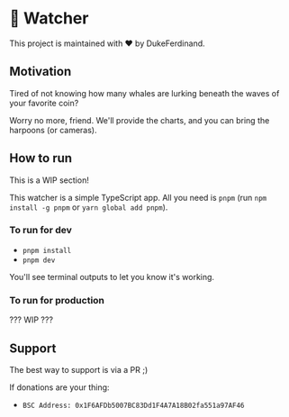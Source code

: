 # 🐋 Watcher
This project is maintained with ❤️ by DukeFerdinand.

[comment]: <> (Add to your server: [Link]&#40;https://discord.com/api/oauth2/authorize?client_id=909128952658948167&permissions=395137271872&scope=bot&#41;)

## Motivation
Tired of not knowing how many whales are lurking beneath the waves of your favorite coin?

Worry no more, friend. We'll provide the charts, and you can bring the harpoons (or cameras).

## How to run
This is a WIP section!

This watcher is a simple TypeScript app. All you need is `pnpm` (run `npm install -g pnpm` or `yarn global add pnpm`).

### To run for dev
- `pnpm install`
- `pnpm dev`

You'll see terminal outputs to let you know it's working.

### To run for production
??? WIP ???

## Support

The best way to support is via a PR ;)

If donations are your thing:
- `BSC Address: 0x1F6AFDb5007BC83Dd1F4A7A18B02fa551a97AF46`